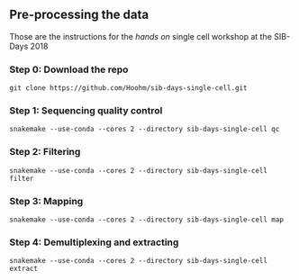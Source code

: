Pre-processing the data
-------------------------------------

Those are the instructions for the *hands on* single cell workshop at the SIB-Days 2018

### Step 0: Download the repo

```
git clone https://github.com/Hoohm/sib-days-single-cell.git
```


### Step 1: Sequencing quality control

```
snakemake --use-conda --cores 2 --directory sib-days-single-cell qc
```


### Step 2: Filtering

```
snakemake --use-conda --cores 2 --directory sib-days-single-cell filter
```

### Step 3: Mapping

```
snakemake --use-conda --cores 2 --directory sib-days-single-cell map
```

### Step 4: Demultiplexing and extracting

```
snakemake --use-conda --cores 2 --directory sib-days-single-cell extract
```